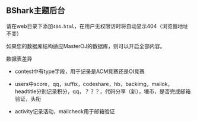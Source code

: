 ## BShark主题后台

请在web目录下添加`404.html`，在用户无权限访时将自动显示404（浏览器地址不变）

如果您的数据库结构适应MasterOJ的数据库，则可以开启全部内容。

数据表差异

- contest中有type字段，用于记录是ACM竞赛还是OI竞赛

- users中score，qq，suffix，codeshare，hb，backimg，mailok，headtitle分别记录积分，qq，？？？，代码分享（新），壕币，是否完成邮箱验证，头衔

- activity记录活动，mailcheck用于邮箱验证
